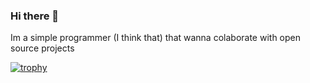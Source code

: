 ### Hi there 👋

Im a simple programmer (I think that) that wanna colaborate with open source
projects

[![trophy](https://github-profile-trophy.vercel.app/?username=darkcode01)](https://github.com/ryo-ma/github-profile-trophy)
